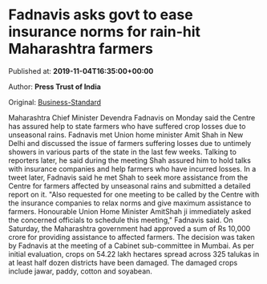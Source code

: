 
# Fadnavis asks govt to ease insurance norms for rain-hit Maharashtra farmers

Published at: **2019-11-04T16:35:00+00:00**

Author: **Press Trust of India**

Original: [Business-Standard](https://www.business-standard.com/article/pti-stories/fadnavis-to-centre-relax-insurance-norms-for-rain-hit-farmers-119110401591_1.html)

Maharashtra Chief Minister Devendra Fadnavis on Monday said the Centre has assured help to state farmers who have suffered crop losses due to unseasonal rains.
Fadnavis met Union home minister Amit Shah in New Delhi and discussed the issue of farmers suffering losses due to untimely showers in various parts of the state in the last few weeks.
Talking to reporters later, he said during the meeting Shah assured him to hold talks with insurance companies and help farmers who have incurred losses.
In a tweet later, Fadnavis said he met Shah to seek more assistance from the Centre for farmers affected by unseasonal rains and submitted a detailed report on it.
"Also requested for one meeting to be called by the Centre with the insurance companies to relax norms and give maximum assistance to farmers. Honourable Union Home Minister AmitShah ji immediately asked the concerned officials to schedule this meeting," Fadnavis said.
On Saturday, the Maharashtra government had approved a sum of Rs 10,000 crore for providing assistance to affected farmers. The decision was taken by Fadnavis at the meeting of a Cabinet sub-committee in Mumbai.
As per initial evaluation, crops on 54.22 lakh hectares spread across 325 talukas in at least half dozen districts have been damaged. The damaged crops include jawar, paddy, cotton and soyabean.
